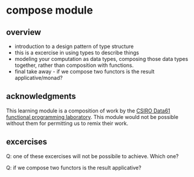 # compose module

## overview 

- introduction to a design pattern of type structure
- this is a excercise in using types to describe things
- modeling your computation as data types, composing those data types together, rather than composition with functions.
- final take away - if we compose two functors is the result applicative/monad?

## acknowledgments

This learning module is a composition of work by the [CSIRO Data61 functional programming laboratory](https://github.com/data61/fp-course). This module would not be possible without them for permitting us to remix their work.

## excercises

Q: one of these excercises will not be possibile  to achieve. Which one?

Q: if we compose two functors is the result applicative?

